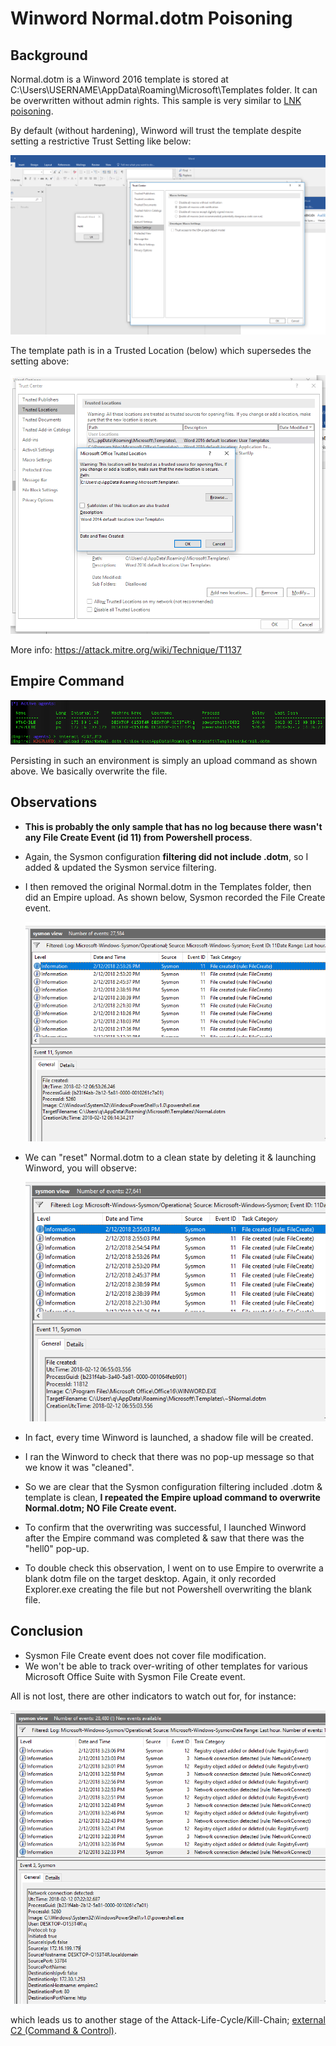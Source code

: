 # Winword Normal.dotm Poisoning

## Background

Normal.dotm is a Winword 2016 template is stored at C:\Users\USERNAME\AppData\Roaming\Microsoft\Templates folder. It can be overwritten without admin rights. This sample is very similar to [LNK poisoning](https://github.com/jymcheong/SysmonResources/tree/master/6.%20Sample%20Data/stage%202%20(Get%20In)/3.%20install%20payloads/(Type%201)%20Backdoor%20a%20userland%20LNK%20file). 

By default (without hardening), Winword will trust the template despite setting a restrictive Trust Setting like below:

![](img/macro.png)

The template path is in a Trusted Location (below) which supersedes the setting above:

![](img/trustsetting.png)



More info: https://attack.mitre.org/wiki/Technique/T1137

## Empire Command

![](img/upload.png)

Persisting in such an environment is simply an upload command as shown above. We basically overwrite the file.

## Observations

* **This is probably the only sample that has no log because there wasn't any File Create Event (id 11) from Powershell process**. 

* Again, the Sysmon configuration **filtering did not include .dotm**, so I added & updated the Sysmon service filtering. 

* I then removed the original Normal.dotm in the Templates folder,  then did an Empire upload. As shown below, Sysmon recorded the File Create event.

  ![](img/powershellcreatedfile.png)

* We can "reset" Normal.dotm to a clean state by deleting it & launching Winword, you will observe:

  ![](img/winwordevent.png)

* In fact, every time Winword is launched, a shadow file will be created.

* I ran the Winword to check that there was no pop-up message so that we know it was "cleaned".

* So we are clear that the Sysmon configuration filtering included .dotm & template is clean, **I repeated the Empire upload command to overwrite Normal.dotm; NO File Create event.**

* To confirm that the overwriting was successful, I launched Winword after the Empire command was completed & saw that there was the "hell0" pop-up.

* To double check this observation, I went on to use Empire to overwrite a blank dotm file on the target desktop. Again, it only recorded Explorer.exe creating the file but not Powershell overwriting the blank file.

## Conclusion

* Sysmon File Create event does not cover file modification.
* We won't be able to track over-writing of other templates for various Microsoft Office Suite with Sysmon File Create event.

All is not lost, there are other indicators to watch out for, for instance:

![](img/network.png)

which leads us to another stage of the Attack-Life-Cycle/Kill-Chain; [external C2 (Command & Control)](https://github.com/jymcheong/SysmonResources/tree/master/6.%20Sample%20Data/stage%202%20(Get%20In)/4.%20control%20externally).